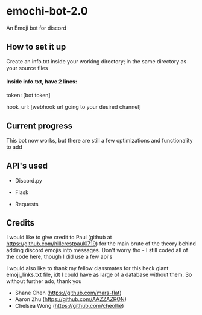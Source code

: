 # emochi-bot-2.0
An Emoji bot for discord

## How to set it up
Create an info.txt inside your working directory; in the same directory as your source files

#### Inside info.txt, have 2 lines: 

token: [bot token]

hook_url: [webhook url going to your desired channel]

## Current progress

This bot now works, but there are still a few optimizations and functionality to add

## API's used
- Discord.py

- Flask

- Requests

## Credits

I would like to give credit to Paul (github at https://github.com/hillcrestpaul0719) for the main brute of the theory behind adding discord emojis into messages. Don't worry tho - I still coded all of the code here, though I did use a few api's

I would also like to thank my fellow classmates for this heck giant emoji_links.txt file, idt I could have as large of a database without them. So without further ado, thank you 
- Shane Chen (https://github.com/mars-flat)
- Aaron Zhu (https://github.com/AAZZAZRON)
- Chelsea Wong (https://github.com/cheollie)